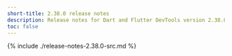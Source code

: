```yaml
---
short-title: 2.38.0 release notes
description: Release notes for Dart and Flutter DevTools version 2.38.0.
toc: false
---
```


{% include ./release-notes-2.38.0-src.md %}
